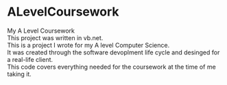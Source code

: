 # ALevelCoursework
My A Level Coursework <br/>
This project was written in vb.net. <br />
This is a project I wrote for my A level Computer Science. <br/>
It was created through the software devoplment life cycle and desinged for a real-life client. <br/>
This code covers everything needed for the coursework at the time of me taking it.
